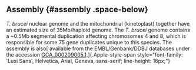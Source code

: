 Assembly {#assembly .space-below}
--------

*T. brucei* nuclear genome and the mitochondrial (kinetoplast) together
have an estimated size of 35Mb/haploid genome. The *T. brucei* genome
contains a \~0.5Mb segmental duplication affecting chromosomes 4 and 8,
which is responsible for some 75 gene duplicates unique to this species.
The assembly is also[ available from the EMBL/Genbank/DDBJ databases
under the accession
[GCA\_000209005.1](http://www.ebi.ac.uk/ena/data/view/GCA_000209005.1).]{.Apple-style-span
style="font-family: 'Luxi Sans', Helvetica, Arial, Geneva, sans-serif; line-height: 16px;"}
